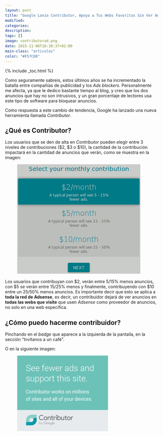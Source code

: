 ```yaml
---
layout: post
title: "Google Lanza Contributor, Apoya a Tus Webs Favoritas Sin Ver Anuncios"
modified:
categories:
description:
tags: []
image: contributorad.png
date: 2015-11-06T16:38:37+01:00
main-class: "articulos"
color: "#F57C00"
---
```


{% include _toc.html %}

Como seguramente sabreis, estos últimos años se ha incrementado la batalla entre compañías de publicidad y los _Ads blockers_. Personalmente me afecta, ya que le dedico bastante tiempo al blog, y creo que los dos anuncios que hay no son intrusivos, y un gran porcentaje de lectores usa este tipo de software para bloquear anuncios.

Como respuesta a este cambio de tendencia, Google ha lanzado una nueva herramienta llamada _Contributor_.

## ¿Qué es Contributor?

Los usuarios que se den de alta en _Contributor_ pueden elegir entre 3 niveles de contribuciones ($2, $3 o $10), la cantidad de la contribución impactará en la cantidad de anuncios que verán, como se muestra en la imagen:

<figure>
  <a onClick="ga('send', 'event', 'gContributorImage', 'main');" href="https://www.google.com/contributor/welcome/?utm_source=publisher&utm_medium=banner&utm_campaign=ca-pub-9043332344373532"><img src="/assets/img/contributions.png" title="{{ page.title }}" alt="{{ page.title }}" /></a>
</figure>

Los usuarios que contribuyan con $2, verán entre 5/15% menos anuncios, con $5 se verán entre 15/25% menos y finalmente, contribuyendo con $10 entre un 25/50% menos anuncios. Es importante decir que esto se aplica a __toda la red de Adsense__, es decir, un contribuidor dejará de ver anuncios en __todas las webs que visite__ que usen _Adsense_ como proveedor de anuncios, no solo en una web específica.

## ¿Cómo puedo hacerme contribuidor?

Pinchando en el _badge_ que aparece a la izquierda de la pantalla, en la sección “Invítanos a un café”.

O en la siguiente imagen:

<figure>
  <a onClick="ga('send', 'event', 'gContributorImage2', 'main');" href="https://www.google.com/contributor/welcome/?utm_source=publisher&utm_medium=banner&utm_campaign=ca-pub-9043332344373532"><img src="/assets/img/contributorad.png" title="{{ page.title }}" alt="{{ page.title }}" /></a>
</figure>



<!--ad-->
